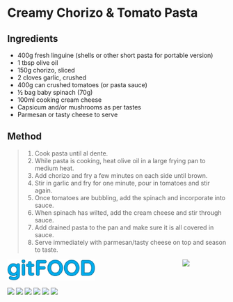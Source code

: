 # Creamy Chorizo & Tomato Pasta

## Ingredients

- 400g fresh linguine (shells or other short pasta for portable version)
- 1 tbsp olive oil
- 150g chorizo, sliced
- 2 cloves garlic, crushed
- 400g can crushed tomatoes (or pasta sauce)
- ½ bag baby spinach (70g)
- 100ml cooking cream cheese
- Capsicum and/or mushrooms as per tastes
- Parmesan or tasty cheese to serve

## Method

> 1. Cook pasta until al dente.
> 2. While pasta is cooking, heat olive oil in a large frying pan to medium heat.
> 3. Add chorizo and fry a few minutes on each side until brown.
> 4. Stir in garlic and fry for one minute, pour in tomatoes and stir again.
> 5. Once tomatoes are bubbling, add the spinach and incorporate into sauce.
> 6. When spinach has wilted, add the cream cheese and stir through sauce.
> 7. Add drained pasta to the pan and make sure it is all covered in sauce.
> 8. Serve immediately with parmesan/tasty cheese on top and season to taste.


<img src="../images/logo_sm.png" width="40%" />

<img src="https://profile-counter.glitch.me/gitfood_creamychorizotomatopasta/count.svg" width="20%" align="right" />

<img src="https://img.shields.io/badge/stovetop-blue.svg" /> <img src="https://img.shields.io/badge/boiled-blue.svg" /> <img src="https://img.shields.io/badge/dinner-blue.svg" /> <img src="https://img.shields.io/badge/pasta-blue.svg" /> <img src="https://img.shields.io/badge/italian-blue.svg" /> <img src="https://img.shields.io/badge/dairy-blue.svg" /> 